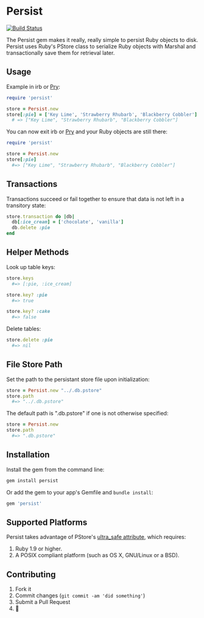 # Persist
[![Build Status](https://travis-ci.org/havenwood/persist.png?branch=master)](https://travis-ci.org/havenwood/persist)

The Persist gem makes it really, really simple to persist Ruby objects to disk. Persist uses Ruby's PStore class to serialize Ruby objects with Marshal and transactionally save them for retrieval later.

## Usage
Example in irb or [Pry](http://pryrepl.org):
```ruby
require 'persist'

store = Persist.new
store[:pie] = ['Key Lime', 'Strawberry Rhubarb', 'Blackberry Cobbler']
  # => ["Key Lime", "Strawberry Rhubarb", "Blackberry Cobbler"]
```

You can now exit irb or [Pry](http://pryrepl.org) and your Ruby objects are still there:
```ruby
require 'persist'

store = Persist.new
store[:pie]
  #=> ["Key Lime", "Strawberry Rhubarb", "Blackberry Cobbler"]
```

## Transactions
Transactions succeed or fail together to ensure that data is not left in a transitory state:
```ruby
store.transaction do |db|
  db[:ice_cream] = ['chocolate', 'vanilla']
  db.delete :pie
end
```

## Helper Methods
Look up table keys:
```ruby
store.keys
  #=> [:pie, :ice_cream]

store.key? :pie
  #=> true

store.key? :cake
  #=> false
```

Delete tables:
```ruby
store.delete :pie
  #=> nil
```

## File Store Path
Set the path to the persistant store file upon initialization:
```ruby
store = Persist.new "../.db.pstore"
store.path
  #=> "../.db.pstore"
```

The default path is ".db.pstore" if one is not otherwise specified:
```ruby
store = Persist.new
store.path
  #=> ".db.pstore"
```

## Installation
Install the gem from the command line:
```bash
gem install persist
```

Or add the gem to your app's Gemfile and `bundle install`:
```ruby
gem 'persist'
```

## Supported Platforms

Persist takes advantage of PStore's [ultra_safe attribute](http://ruby-doc.org/stdlib-2.0/libdoc/pstore/rdoc/PStore.html#ultra_safe-attribute-method), which requires:

1. Ruby 1.9 or higher.
2. A POSIX compliant platform (such as OS X, GNU/Linux or a BSD).

## Contributing

1. Fork it
2. Commit changes (`git commit -am 'did something'`)
3. Submit a Pull Request
4. :cake:

